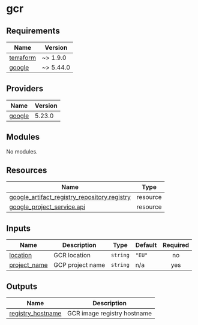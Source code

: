 # gcr

<!-- BEGINNING OF PRE-COMMIT-TERRAFORM DOCS HOOK -->
## Requirements

| Name | Version |
|------|---------|
| <a name="requirement_terraform"></a> [terraform](#requirement\_terraform) | ~> 1.9.0 |
| <a name="requirement_google"></a> [google](#requirement\_google) | ~> 5.44.0 |

## Providers

| Name | Version |
|------|---------|
| <a name="provider_google"></a> [google](#provider\_google) | 5.23.0 |

## Modules

No modules.

## Resources

| Name | Type |
|------|------|
| [google_artifact_registry_repository.registry](https://registry.terraform.io/providers/hashicorp/google/latest/docs/resources/artifact_registry_repository) | resource |
| [google_project_service.api](https://registry.terraform.io/providers/hashicorp/google/latest/docs/resources/project_service) | resource |

## Inputs

| Name | Description | Type | Default | Required |
|------|-------------|------|---------|:--------:|
| <a name="input_location"></a> [location](#input\_location) | GCR location | `string` | `"EU"` | no |
| <a name="input_project_name"></a> [project\_name](#input\_project\_name) | GCP project name | `string` | n/a | yes |

## Outputs

| Name | Description |
|------|-------------|
| <a name="output_registry_hostname"></a> [registry\_hostname](#output\_registry\_hostname) | GCR image registry hostname |
<!-- END OF PRE-COMMIT-TERRAFORM DOCS HOOK -->

